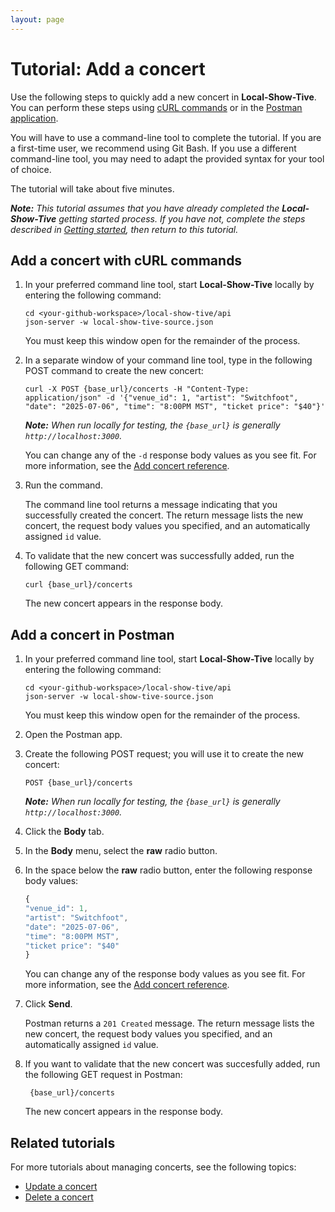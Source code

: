 ```yaml
---
layout: page
---
```


# Tutorial: Add a concert 

Use the following steps to quickly add a new concert in **Local-Show-Tive**. You can perform these steps using [cURL commands](#add-a-concert-with-curl-commands) or in the [Postman application](#add-a-concert-in-postman).

You will have to use a command-line tool to complete the tutorial. If you are a first-time user, we recommend using Git Bash. If you use a different command-line tool, you may need to adapt the provided syntax for your tool of choice.

The tutorial will take about five minutes. 

_**Note:** This tutorial assumes that you have already completed the **Local-Show-Tive** getting started process. If you have not, complete the steps described in [Getting started](../getting-started.md), then return to this tutorial._

## Add a concert with cURL commands

1. In your preferred command line tool, start **Local-Show-Tive** locally by entering the following command:

    ```shell
    cd <your-github-workspace>/local-show-tive/api
    json-server -w local-show-tive-source.json
    ```
    You must keep this window open for the remainder of the process.

2. In a separate window of your command line tool, type in the following POST command to create the new concert:

    ```shell
    curl -X POST {base_url}/concerts -H "Content-Type: application/json" -d '{"venue_id": 1, "artist": "Switchfoot", "date": "2025-07-06", "time": "8:00PM MST", "ticket price": "$40"}'
    ```
    _**Note:** When run locally for testing, the `{base_url}` is generally `http://localhost:3000`._

   You can change any of the `-d` response body values as you see fit. For more information, see the [Add concert reference](../references/post-add-concert.md).

4.  Run the command.

    The command line tool returns a message indicating that you successfully created the concert. The return message lists the new concert, the request body values you specified, and an automatically assigned `id` value.

5. To validate that the new concert was successfully added, run the following GET command:

    ```shell
    curl {base_url}/concerts
    ```
   The new concert appears in the response body.

## Add a concert in Postman

1. In your preferred command line tool, start **Local-Show-Tive** locally by entering the following command:

    ```shell
    cd <your-github-workspace>/local-show-tive/api
    json-server -w local-show-tive-source.json
    ```
    You must keep this window open for the remainder of the process.

2. Open the Postman app.

3. Create the following POST request; you will use it to create the new concert:

    ```shell
    POST {base_url}/concerts
    ```
    _**Note:** When run locally for testing, the `{base_url}` is generally `http://localhost:3000`._

4. Click the **Body** tab.

5. In the **Body** menu, select the **raw** radio button.

6. In the space below the **raw** radio button, enter the following response body values:

   ```js
   {
   "venue_id": 1,
   "artist": "Switchfoot",
   "date": "2025-07-06",
   "time": "8:00PM MST",
   "ticket price": "$40"
   }
   ```
   You can change any of the response body values as you see fit. For more information, see the [Add concert reference](../references/post-add-concert.md).

8. Click **Send**. 

   Postman returns a `201 Created` message. The return message lists the new concert, the request body values you specified, and an automatically assigned `id` value.

9. If you want to validate that the new concert was succesfully added, run the following GET request in Postman:

   ```shell
    {base_url}/concerts
    ```
   The new concert appears in the response body.

## Related tutorials

For more tutorials about managing concerts, see the following topics:
- [Update a concert](update-a-concert.md)
- [Delete a concert](delete-a-concert.md)
